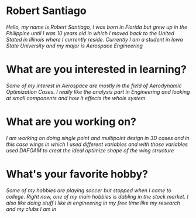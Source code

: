 # Robert Santiago
*Hello, my name is Robert Santiago, I was born in Florida but grew up in the Philippine until I was 10 years old in which I moved back to the United Stated in Illinois where I currently reside. Currently I am a student in Iowa State University and my major is Aerospace Engineering*
# What are you interested in learning? 
*Some of my interest in Aerospace are mostly in the field of Aerodynamic Optimization Cases. I really like the analysis part in Engineering and looking at small components and how it effects the whole system* 
# What are you working on? 
*I am working on doing single point and multipoint design in 3D cases and in this case wings in which I used different variables and with those variables used DAFOAM to creat the ideal optimize shape of the wing structure*
# What's your favorite hobby? 
*Some of my hobbies are playing soccer but stopped when I came to college. Right now, one of my main hobbies is dabling in the stock market. I also like doing stuff I like in engineering in my free time like my research and my clubs I am in*
